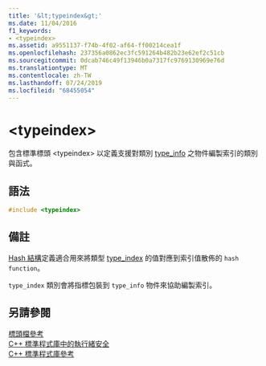 ```yaml
---
title: '&lt;typeindex&gt;'
ms.date: 11/04/2016
f1_keywords:
- <typeindex>
ms.assetid: a9551137-f74b-4f02-af64-ff00214cea1f
ms.openlocfilehash: 237356a0862ec3fc591264b482b23e62ef2c51cb
ms.sourcegitcommit: 0dcab746c49f13946b0a7317fc9769130969e76d
ms.translationtype: MT
ms.contentlocale: zh-TW
ms.lasthandoff: 07/24/2019
ms.locfileid: "68455054"
---
```

# <a name="lttypeindexgt"></a>&lt;typeindex&gt;

包含標準標頭 \<typeindex> 以定義支援對類別 [type_info](../cpp/type-info-class.md) 之物件編製索引的類別與函式。

## <a name="syntax"></a>語法

```cpp
#include <typeindex>
```

## <a name="remarks"></a>備註

[Hash 結構](../standard-library/hash-structure.md)定義適合用來將類型 [type_index](../standard-library/type-index-class.md) 的值對應到索引值散佈的 `hash function`。

`type_index` 類別會將指標包裝到 `type_info` 物件來協助編製索引。

## <a name="see-also"></a>另請參閱

[標頭檔參考](../standard-library/cpp-standard-library-header-files.md)\
[C++ 標準程式庫中的執行緒安全](../standard-library/thread-safety-in-the-cpp-standard-library.md)\
[C++ 標準程式庫參考](../standard-library/cpp-standard-library-reference.md)
